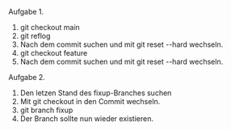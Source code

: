 Aufgabe 1.

1. git checkout main
2. git reflog
3. Nach dem commit suchen und mit git reset --hard <commit-id> wechseln.
4. git checkout feature
5. Nach dem commit suchen und mit git reset --hard <commit-id> wechseln.

Aufgabe 2.

1. Den letzen Stand des fixup-Branches suchen
2. Mit git checkout <commit-id> in den Commit wechseln.
3. git branch fixup
4. Der Branch sollte nun wieder existieren.
